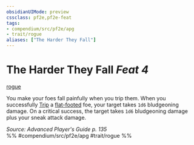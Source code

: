```yaml
---
obsidianUIMode: preview
cssclass: pf2e,pf2e-feat
tags:
- compendium/src/pf2e/apg
- trait/rogue
aliases: ["The Harder They Fall"]
---
```

# The Harder They Fall  *Feat 4*  
[rogue](Reference/Rules/Traits/rogue.md "Rogue Class Trait")  


You make your foes fall painfully when you trip them. When you successfully [Trip](Reference/Rules/Actions/trip.md) a [flat-footed](conditions.md#Flat-footed) foe, your target takes `1d6` bludgeoning damage. On a critical success, the target takes `1d6` bludgeoning damage plus your sneak attack damage.

*Source: Advanced Player's Guide p. 135*  
%% #compendium/src/pf2e/apg #trait/rogue %%